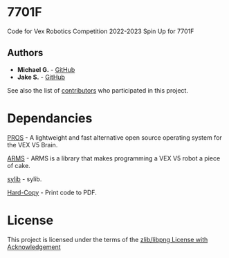 # 7701F

Code for Vex Robotics Competition 2022-2023 Spin Up for 7701F

## Authors

- **Michael G.** - [GitHub](https://github.com/Chrono-byte)
- **Jake S.** - [GitHub](https://github.com/Finazon)

See also the list of [contributors](https://github.com/7701F/2022-Spin-Up/contributors) who participated in this project.

# Dependancies

[PROS](https://github.com/purduesigbots/pros) - A lightweight and fast alternative open source operating system for the VEX V5 Brain.

[ARMS](https://github.com/purduesigbots/ARMS) - ARMS is a library that makes programming a VEX V5 robot a piece of cake.

[sylib](https://github.com/SylvieMayer/sylib) - sylib.

[Hard-Copy](https://github.com/Udit8348/Hard-Copy) - Print code to PDF.

# License

This project is licensed under the terms of the [zlib/libpng License with Acknowledgement](https://github.com/7701F/2022-Spin-Up/blob/master/LICENSE)
